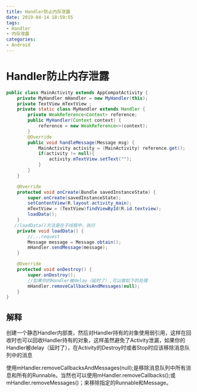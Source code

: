 ```yaml
---
title: Handler防止内存泄露
date: 2019-04-14 18:59:55
tags:
- Handler
- 内存泄露
categories: 
- Android
---
```


# Handler防止内存泄露

```java
public class MainActivity extends AppCompatActivity {
    private MyHandler mHandler = new MyHandler(this);
    private TextView mTextView ;
    private static class MyHandler extends Handler {
        private WeakReference<Context> reference;
        public MyHandler(Context context) {
            reference = new WeakReference<>(context);
        }
        @Override
        public void handleMessage(Message msg) {
            MainActivity activity = (MainActivity) reference.get();
            if(activity != null){
                activity.mTextView.setText("");
            }
        }
    }

    @Override
    protected void onCreate(Bundle savedInstanceState) {
        super.onCreate(savedInstanceState);
        setContentView(R.layout.activity_main);
        mTextView = (TextView)findViewById(R.id.textview);
        loadData();
    }
   //loadData()方法是在子线程中，执行
    private void loadData() {
        //...request
        Message message = Message.obtain();
        mHandler.sendMessage(message);
    }

    @Override
    protected void onDestroy() {
        super.onDestroy();
        //如果你的Handler被delay（延时了）,可以做如下的处理
        mHandler.removeCallbacksAndMessages(null);
    }
}
```

## 解释

创建一个静态Handler内部类，然后对Handler持有的对象使用弱引用，这样在回收时也可以回收Handler持有的对象，这样虽然避免了Activity泄漏，如果你的Handler被delay（延时了），在Activity的Destroy时或者Stop时应该移除消息队列中的消息

使用mHandler.removeCallbacksAndMessages(null);是移除消息队列中所有消息和所有的Runnable。当然也可以使用mHandler.removeCallbacks();或mHandler.removeMessages()；来移除指定的Runnable和Message。



